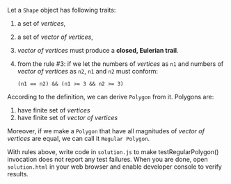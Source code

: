 Let a `Shape` object has following traits: 

  1. a set of _vertices_,
  2. a set of _vector of vertices_,
  3. _vector of vertices_ must produce a **closed, Eulerian trail**.
  4. from the rule #3: if we let the numbers of _vertices_ as `n1` and
     numbers of _vector of vertices_ as `n2`, `n1` and `n2` must conform:      
     
     `(n1 == n2) && (n1 >= 3 && n2 >= 3)`

According to the definition, we can derive `Polygon` from it. Polygons are:

  1. have finite set of _vertices_ 
  2. have finite set of _vector of vertices_

Moreover, if we make a `Polygon` that have all magnitudes of _vector of vertices_
are equal, we can call it `Regular Polygon`.

With rules above, write code in `solution.js` to make testRegularPolygon()
invocation does not report any test failures. When you are done, open
`solution.html` in your web browser and enable developer console to verify
results.

